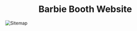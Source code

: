 <h1 align="center">Barbie Booth Website</h1>

![Sitemap](https://github.com/MarthGimenzo/barbiebooth/blob/master/static/images/readme/barbieboothlogo.jpg?raw=true)